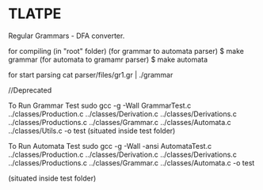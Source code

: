 TLATPE
======

Regular Grammars - DFA converter.


for compiling (in "root" folder)
	(for grammar to automata parser)	$ make grammar 
	(for automata to gramamr parser)    $ make automata


for start parsing
	cat parser/files/gr1.gr | ./grammar



//Deprecated


To Run Grammar Test
sudo gcc -g -Wall  GrammarTest.c ../classes/Production.c ../classes/Derivation.c ../classes/Derivations.c ../classes/Productions.c ../classes/Grammar.c ../classes/Automata.c ../classes/Utils.c -o test
(situated inside test folder)

To Run Automata Test
sudo gcc -g -Wall -ansi AutomataTest.c ../classes/Production.c ../classes/Derivation.c ../classes/Derivations.c ../classes/Productions.c ../classes/Grammar.c ../classes/Automata.c -o test

(situated inside test folder)

